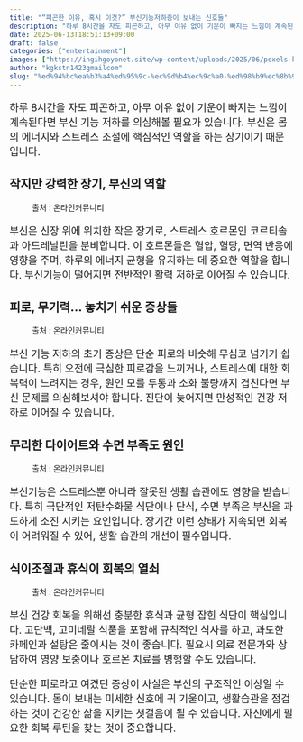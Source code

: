```yaml
---
title: "“피곤한 이유, 혹시 이것?” 부신기능저하증이 보내는 신호들"
description: "하루 8시간을 자도 피곤하고, 아무 이유 없이 기운이 빠지는 느낌이 계속된다면 부신 기능 저하를 의심해볼 필요가 있습니다. 부신은 몸의 에너지와 스트레스 조절에 핵심적인 역할을 하는 장기이기 때문입니다."
date: 2025-06-13T18:51:13+09:00
draft: false
categories: ["entertainment"]
images: ["https://ingihgoyonet.site/wp-content/uploads/2025/06/pexels-karolina-grabowska-7269618-1024x683.jpg", "https://ingihgoyonet.site/wp-content/uploads/2025/06/pexels-anntarazevich-6173668-1024x683.jpg", "https://ingihgoyonet.site/wp-content/uploads/2025/06/pexels-markusspiske-94436-1-698x1024.jpg", "https://ingihgoyonet.site/wp-content/uploads/2025/06/pexels-olly-846080-1024x683.jpg"]
author: "kgkstn1423gmailcom"
slug: "%ed%94%bc%ea%b3%a4%ed%95%9c-%ec%9d%b4%ec%9c%a0-%ed%98%b9%ec%8b%9c-%ec%9d%b4%ea%b2%83-%eb%b6%80%ec%8b%a0%ea%b8%b0%eb%8a%a5%ec%a0%80%ed%95%98%ec%a6%9d%ec%9d%b4-%eb%b3%b4%eb%82%b4"
---
```


<p style="font-size:18px">하루 8시간을 자도 피곤하고, 아무 이유 없이 기운이 빠지는 느낌이 계속된다면 부신 기능 저하를 의심해볼 필요가 있습니다. 부신은 몸의 에너지와 스트레스 조절에 핵심적인 역할을 하는 장기이기 때문입니다.</p> <h2 >작지만 강력한 장기, 부신의 역할</h2> <figure ><img src="https://ingihgoyonet.site/wp-content/uploads/2025/06/pexels-karolina-grabowska-7269618-1024x683.jpg" alt="" style="aspect-ratio:16/9;object-fit:cover"/><figcaption >출처 : 온라인커뮤니티</figcaption></figure> <p style="font-size:18px">부신은 신장 위에 위치한 작은 장기로, 스트레스 호르몬인 코르티솔과 아드레날린을 분비합니다. 이 호르몬들은 혈압, 혈당, 면역 반응에 영향을 주며, 하루의 에너지 균형을 유지하는 데 중요한 역할을 합니다. 부신기능이 떨어지면 전반적인 활력 저하로 이어질 수 있습니다.</p> <h2 >피로, 무기력… 놓치기 쉬운 증상들</h2> <figure ><img src="https://ingihgoyonet.site/wp-content/uploads/2025/06/pexels-anntarazevich-6173668-1024x683.jpg" alt="" style="aspect-ratio:16/9;object-fit:cover"/><figcaption >출처 : 온라인커뮤니티</figcaption></figure> <p style="font-size:18px">부신 기능 저하의 초기 증상은 단순 피로와 비슷해 무심코 넘기기 쉽습니다. 특히 오전에 극심한 피로감을 느끼거나, 스트레스에 대한 회복력이 느려지는 경우, 원인 모를 두통과 소화 불량까지 겹친다면 부신 문제를 의심해보셔야 합니다. 진단이 늦어지면 만성적인 건강 저하로 이어질 수 있습니다.</p> <h2 >무리한 다이어트와 수면 부족도 원인</h2> <figure ><img src="https://ingihgoyonet.site/wp-content/uploads/2025/06/pexels-markusspiske-94436-1-698x1024.jpg" alt="" style="aspect-ratio:16/9;object-fit:cover"/><figcaption >출처 : 온라인커뮤니티</figcaption></figure> <p style="font-size:18px">부신기능은 스트레스뿐 아니라 잘못된 생활 습관에도 영향을 받습니다. 특히 극단적인 저탄수화물 식단이나 단식, 수면 부족은 부신을 과도하게 소진 시키는 요인입니다. 장기간 이런 상태가 지속되면 회복이 어려워질 수 있어, 생활 습관의 개선이 필수입니다.</p> <h2 >식이조절과 휴식이 회복의 열쇠</h2> <figure ><img src="https://ingihgoyonet.site/wp-content/uploads/2025/06/pexels-olly-846080-1024x683.jpg" alt="" style="aspect-ratio:16/9;object-fit:cover"/><figcaption >출처 : 온라인커뮤니티</figcaption></figure> <p style="font-size:18px">부신 건강 회복을 위해선 충분한 휴식과 균형 잡힌 식단이 핵심입니다. 고단백, 고미네랄 식품을 포함해 규칙적인 식사를 하고, 과도한 카페인과 설탕은 줄이시는 것이 좋습니다. 필요시 의료 전문가와 상담하여 영양 보충이나 호르몬 치료를 병행할 수도 있습니다.</p> <p style="font-size:18px">단순한 피로라고 여겼던 증상이 사실은 부신의 구조적인 이상일 수 있습니다. 몸이 보내는 미세한 신호에 귀 기울이고, 생활습관을 점검하는 것이 건강한 삶을 지키는 첫걸음이 될 수 있습니다. 자신에게 필요한 회복 루틴을 찾는 것이 중요합니다.</p>